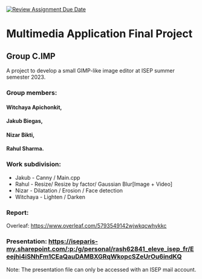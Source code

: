 [![Review Assignment Due Date](https://classroom.github.com/assets/deadline-readme-button-24ddc0f5d75046c5622901739e7c5dd533143b0c8e959d652212380cedb1ea36.svg)](https://classroom.github.com/a/iF5BiZG7)

# Multimedia Application Final Project
## Group C.IMP
A project to develop a small GIMP-like image editor at ISEP summer semester 2023.

### Group members:
#### Witchaya Apichonkit,
#### Jakub Biegas,
#### Nizar Bikti, 
#### Rahul Sharma.


### Work subdivision:
* Jakub - Canny / Main.cpp
* Rahul - Resize/ Resize by factor/ Gaussian Blur[Image + Video]
* Nizar - Dilatation / Erosion / Face detection
* Witchaya - Lighten / Darken

### Report:
Overleaf: https://www.overleaf.com/5793549142wjwkqcwhykkc
### Presentation: https://iseparis-my.sharepoint.com/:p:/g/personal/rash62841_eleve_isep_fr/Eeejhi4iSNhFm1CEaQauDAMBXGRqWkopcSZeUrOu6indKQ
Note: The presentation file can only be accessed with an ISEP mail account.
